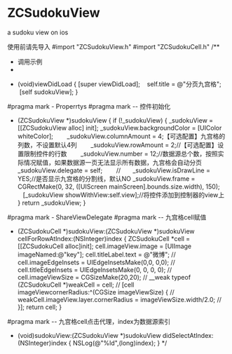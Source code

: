 # ZCSudokuView
a sudoku view on ios

使用前请先导入
#import "ZCSudokuView.h"
#import "ZCSudokuCell.h"
/**
 *  调用示例
 *

- (void)viewDidLoad {
    [super viewDidLoad];
    self.title = @"分页九宫格";
    [self sudokuView];
}


#pragma mark - Properrtys
#pragma mark -- 控件初始化
- (ZCSudokuView *)sudokuView {
    if (!_sudokuView) {
        _sudokuView = [[ZCSudokuView alloc] init];
        _sudokuView.backgroundColor = [UIColor whiteColor];
        _sudokuView.columnAmount = 4;【可选配置】九宫格的列数，不设置默认4列
        _sudokuView.rowAmount = 2;//【可选配置】设置限制控件的行数
        _sudokuView.number = 12;//数据源总个数，按照实际情况赋值，如果数据源一页无法显示所有数据，九宫格会自动分页
        _sudokuView.delegate = self;
        //        _sudokuView.isDrawLine = YES;//是否显示九宫格的分割线，默认NO
        _sudokuView.frame = CGRectMake(0,
                                       32,
                                       ([UIScreen mainScreen].bounds.size.width),
                                       150);
        [_sudokuView showWithView:self.view];//将控件添加到控制器的view上
    }
    return _sudokuView;
}


#pragma mark - ShareViewDelegate
#pragma mark -- 九宫格cell赋值
- (ZCSudokuCell *)sudokuView:(ZCSudokuView *)sudokuView cellForRowAtIndex:(NSInteger)index {
    ZCSudokuCell *cell = [[ZCSudokuCell alloc]init];
    cell.imageView.image = [UIImage imageNamed:@"key"];
    cell.titleLabel.text = @"微博";
    //    cell.imageEdgeInsets = UIEdgeInsetsMake(0,0, 0,0);
    //    cell.titleEdgeInsets = UIEdgeInsetsMake(0, 0, 0, 0);
    //    cell.imageViewSize = CGSizeMake(20,20);
    //    __weak typeof (ZCSudokuCell *)weakCell = cell;
    //    [cell imageViewcornerRadius:^(CGSize imageViewSize) {
    //        weakCell.imageView.layer.cornerRadius = imageViewSize.width/2.0;
    //    }];
    return cell;
}
 
 #pragma mark -- 九宫格cell点击代理，index为数据源索引
 - (void)sudokuView:(ZCSudokuView *)sudokuView didSelectAtIndex:(NSInteger)index {
    NSLog(@"%ld",(long)index);
}
 */
